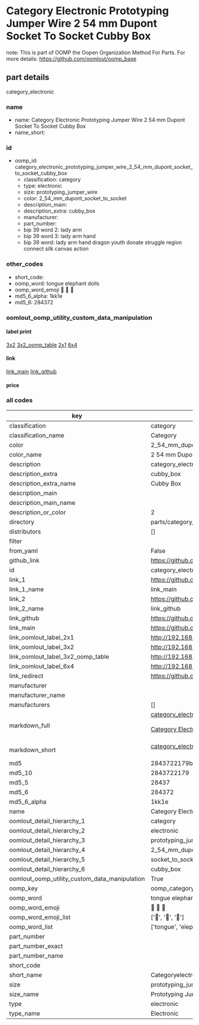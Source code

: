 # Category Electronic Prototyping Jumper Wire 2 54 mm Dupont Socket To Socket Cubby Box  

note: This is part of OOMP the Oopen Organization Method For Parts. For more details: https://github.com/oomlout/oomp_base

##  part details
  



category_electronic



### name
* name: Category Electronic Prototyping Jumper Wire 2 54 mm Dupont Socket To Socket Cubby Box
* name_short: 
### id
* oomp_id: category_electronic_prototyping_jumper_wire_2_54_mm_dupont_socket_to_socket_cubby_box
  * classification: category
  * type: electronic
  * size: prototyping_jumper_wire
  * color: 2_54_mm_dupont_socket_to_socket
  * description_main: 
  * description_extra: cubby_box
  * manufacturer: 
  * part_number: 
  * bip 39 word 2: lady arm
  * bip 39 word 3: lady arm hand
  * bip 39 word: lady arm hand dragon youth donate struggle region connect silk canvas action

### other_codes
* short_code: 
* oomp_word: tongue elephant dolls
* oomp_word_emoji :tongue: :elephant: :dolls:
* md5_6_alpha: 1kk1e
* md5_6: 284372






### oomlout_oomp_utility_custom_data_manipulation
#### label print
[3x2](http://192.168.1.245:1112/?label=oomp%201kk1e)
[3x2_oomp_table](http://192.168.1.108:1112/?label=oomp%201kk1e)
[2x1](http://192.168.1.242:1112/?label=oomp%201kk1e)
[6x4](http://192.168.1.55:1112/?label=oomp%201kk1e)    

#### link

[link_main](https://github.com/oomlout/oomlout_oomp_version_1_messy/tree/main/parts/category_electronic_prototyping_jumper_wire_2_54_mm_dupont_socket_to_socket_cubby_box) [link_github](https://github.com/oomlout/oomlout_oomp_version_1_messy/tree/main/parts/category_electronic_prototyping_jumper_wire_2_54_mm_dupont_socket_to_socket_cubby_box)                             

#### price







### all codes 
| key | value |  
| --- | --- |  
| classification | category |  
| classification_name | Category |  
| color | 2_54_mm_dupont_socket_to_socket |  
| color_name | 2 54 mm Dupont Socket To Socket |  
| description | category_electronic |  
| description_extra | cubby_box |  
| description_extra_name | Cubby Box |  
| description_main |  |  
| description_main_name |  |  
| description_or_color | 2  |  
| directory | parts/category_electronic_prototyping_jumper_wire_2_54_mm_dupont_socket_to_socket_cubby_box |  
| distributors | [] |  
| filter |  |  
| from_yaml | False |  
| github_link | https://github.com/oomlout/oomlout_oomp_part_src/tree/main/parts/category_electronic_prototyping_jumper_wire_2_54_mm_dupont_socket_to_socket_cubby_box |  
| id | category_electronic_prototyping_jumper_wire_2_54_mm_dupont_socket_to_socket_cubby_box |  
| link_1 | https://github.com/oomlout/oomlout_oomp_version_1_messy/tree/main/parts/category_electronic_prototyping_jumper_wire_2_54_mm_dupont_socket_to_socket_cubby_box |  
| link_1_name | link_main |  
| link_2 | https://github.com/oomlout/oomlout_oomp_version_1_messy/tree/main/parts/category_electronic_prototyping_jumper_wire_2_54_mm_dupont_socket_to_socket_cubby_box |  
| link_2_name | link_github |  
| link_github | https://github.com/oomlout/oomlout_oomp_version_1_messy/tree/main/parts/category_electronic_prototyping_jumper_wire_2_54_mm_dupont_socket_to_socket_cubby_box |  
| link_main | https://github.com/oomlout/oomlout_oomp_version_1_messy/tree/main/parts/category_electronic_prototyping_jumper_wire_2_54_mm_dupont_socket_to_socket_cubby_box |  
| link_oomlout_label_2x1 | http://192.168.1.242:1112/?label=oomp%201kk1e |  
| link_oomlout_label_3x2 | http://192.168.1.245:1112/?label=oomp%201kk1e |  
| link_oomlout_label_3x2_oomp_table | http://192.168.1.108:1112/?label=oomp%201kk1e |  
| link_oomlout_label_6x4 | http://192.168.1.55:1112/?label=oomp%201kk1e |  
| link_redirect | https://github.com/oomlout/oomlout_oomp_version_1_messy/tree/main/parts/category_electronic_prototyping_jumper_wire_2_54_mm_dupont_socket_to_socket_cubby_box |  
| manufacturer |  |  
| manufacturer_name |  |  
| manufacturers | [] |  
| markdown_full | [category_electronic_prototyping_jumper_wire_2_54_mm_dupont_socket_to_socket_cubby_box](none)<br>[](none)<br>[Category Electronic Prototyping Jumper Wire 2 54 Mm Dupont Socket To Socket Cubby Box](none)<br><br> |  
| markdown_short | [category_electronic_prototyping_jumper_wire_2_54_mm_dupont_socket_to_socket_cubby_box](none)<br><br> |  
| md5 | 2843722179b49ae9047fb420d182ebe4 |  
| md5_10 | 2843722179 |  
| md5_5 | 28437 |  
| md5_6 | 284372 |  
| md5_6_alpha | 1kk1e |  
| name | Category Electronic Prototyping Jumper Wire 2 54 mm Dupont Socket To Socket Cubby Box |  
| oomlout_detail_hierarchy_1 | category |  
| oomlout_detail_hierarchy_2 | electronic |  
| oomlout_detail_hierarchy_3 | prototyping_jumper_wire |  
| oomlout_detail_hierarchy_4 | 2_54_mm_dupont |  
| oomlout_detail_hierarchy_5 | socket_to_socket |  
| oomlout_detail_hierarchy_6 | cubby_box |  
| oomlout_oomp_utility_custom_data_manipulation | True |  
| oomp_key | oomp_category_electronic_prototyping_jumper_wire_2_54_mm_dupont_socket_to_socket_cubby_box |  
| oomp_word | tongue elephant dolls |  
| oomp_word_emoji | :tongue: :elephant: :dolls: |  
| oomp_word_emoji_list | [':tongue:', ':elephant:', ':dolls:'] |  
| oomp_word_list | ['tongue', 'elephant', 'dolls'] |  
| part_number |  |  
| part_number_exact |  |  
| part_number_name |  |  
| short_code |  |  
| short_name | Categoryelectronic |  
| size | prototyping_jumper_wire |  
| size_name | Prototyping Jumper Wire |  
| type | electronic |  
| type_name | Electronic |  
